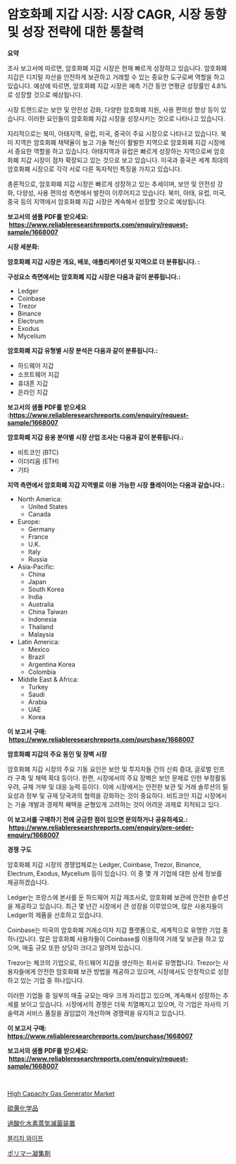 <p><h1>암호화폐 지갑 시장: 시장 CAGR, 시장 동향 및 성장 전략에 대한 통찰력</h1></p><p><strong>요약</strong></p>
<p><p>조사 보고서에 따르면, 암호화폐 지갑 시장은 현재 빠르게 성장하고 있습니다. 암호화폐 지갑은 디지털 자산을 안전하게 보관하고 거래할 수 있는 중요한 도구로써 역할을 하고 있습니다. 예상에 따르면, 암호화폐 지갑 시장은 예측 기간 동안 연평균 성장률인 4.8%로 성장할 것으로 예상됩니다. </p><p>시장 트렌드로는 보안 및 안전성 강화, 다양한 암호화폐 지원, 사용 편의성 향상 등이 있습니다. 이러한 요인들이 암호화폐 지갑 시장을 성장시키는 것으로 나타나고 있습니다.</p><p>지리적으로는 북미, 아태지역, 유럽, 미국, 중국이 주요 시장으로 나타나고 있습니다. 북미 지역은 암호화폐 채택율이 높고 기술 혁신이 활발한 지역으로 암호화폐 지갑 시장에서 중요한 역할을 하고 있습니다. 아태지역과 유럽은 빠르게 성장하는 지역으로써 암호화폐 지갑 시장이 점차 확장되고 있는 것으로 보고 있습니다. 미국과 중국은 세계 최대의 암호화폐 시장으로 각각 서로 다른 독자적인 특징을 가지고 있습니다.</p><p>총론적으로, 암호화폐 지갑 시장은 빠르게 성장하고 있는 추세이며, 보안 및 안전성 강화, 다양성, 사용 편의성 측면에서 발전이 이루어지고 있습니다. 북미, 아태, 유럽, 미국, 중국 등의 지역에서 암호화폐 지갑 시장은 계속해서 성장할 것으로 예상됩니다.</p></p>
<p><strong>보고서의 샘플 PDF를 받으세요: &nbsp;<a href="https://www.reliableresearchreports.com/enquiry/request-sample/1668007">https://www.reliableresearchreports.com/enquiry/request-sample/1668007</a></strong></p>
<p><strong>시장 세분화:</strong></p>
<p><strong> 암호화폐 지갑 시장은 개요, 배포, 애플리케이션 및 지역으로 더 분류됩니다. :</strong></p>
<p><strong>구성요소 측면에서는 암호화폐 지갑 시장은 다음과 같이 분류됩니다.:</strong></p>
<p><ul><li>Ledger</li><li>Coinbase</li><li>Trezor</li><li>Binance</li><li>Electrum</li><li>Exodus</li><li>Mycelium</li></ul></p>
<p><strong> 암호화폐 지갑 유형별 시장 분석은 다음과 같이 분류됩니다.:</strong></p>
<p><ul><li>하드웨어 지갑</li><li>소프트웨어 지갑</li><li>휴대폰 지갑</li><li>온라인 지갑</li></ul></p>
<p><strong>보고서의 샘플 PDF를 받으세요 :<a href="https://www.reliableresearchreports.com/enquiry/request-sample/1668007">https://www.reliableresearchreports.com/enquiry/request-sample/1668007</a></strong></p>
<p><strong> 암호화폐 지갑 응용 분야별 시장 산업 조사는 다음과 같이 분류됩니다.:</strong></p>
<p><ul><li>비트코인 (BTC)</li><li>이더리움 (ETH)</li><li>기타</li></ul></p>
<p><strong>지역 측면에서 암호화폐 지갑 지역별로 이용 가능한 시장 플레이어는 다음과 같습니다.:</strong></p>
<p><ul>
    <li>
        North America:
        <ul>
            <li>United States</li>
            <li>Canada</li>
        </ul>
    </li>
    <li>
        Europe:
        <ul>
            <li>Germany</li>
            <li>France</li>
            <li>U.K.</li>
            <li>Italy</li>
            <li>Russia</li>
        </ul>
    </li>
    <li>
        Asia-Pacific:
        <ul>
            <li>China</li>
            <li>Japan</li>
            <li>South Korea</li>
            <li>India</li>
            <li>Australia</li>
            <li>China Taiwan</li>
            <li>Indonesia</li>
            <li>Thailand</li>
            <li>Malaysia</li>
        </ul>
    </li>
    <li>
        Latin America:
        <ul>
            <li>Mexico</li>
            <li>Brazil</li>
            <li>Argentina Korea</li>
            <li>Colombia</li>
        </ul>
    </li>
    <li>
        Middle East & Africa:
        <ul>
            <li>Turkey</li>
            <li>Saudi</li>
            <li>Arabia</li>
            <li>UAE</li>
            <li>Korea</li>
        </ul>
    </li>
    </ul></p>
<p><strong>이 보고서 구매: &nbsp;<a href="https://www.reliableresearchreports.com/purchase/1668007">https://www.reliableresearchreports.com/purchase/1668007</a></strong></p>
<p><strong>암호화폐 지갑의 주요 동인 및 장벽 시장</strong></p>
<p><p>암호화폐 지갑 시장의 주요 기동 요인은 보안 및 투자자들 간의 신뢰 증대, 글로벌 인프라 구축 및 채택 확대 등이다. 한편, 시장에서의 주요 장벽은 보안 문제로 인한 부정활동 우려, 규제 거부 및 대응 능력 등이다. 이에 시장에서는 안전한 보관 및 거래 솔루션의 필요성과 정부 및 규제 당국과의 협력을 강화하는 것이 중요하다. 비트코인 지갑 시장에서는 기술 개발과 경제적 혜택을 균형있게 고려하는 것이 어려운 과제로 지적되고 있다.</p></p>
<p><strong>이 보고서를 구매하기 전에 궁금한 점이 있으면 문의하거나 공유하세요.: &nbsp;<a href="https://www.reliableresearchreports.com/enquiry/pre-order-enquiry/1668007">https://www.reliableresearchreports.com/enquiry/pre-order-enquiry/1668007</a></strong></p>
<p><strong>경쟁 구도</strong></p>
<p><p>암호화폐 지갑 시장의 경쟁업체로는 Ledger, Coinbase, Trezor, Binance, Electrum, Exodus, Mycelium 등이 있습니다. 이 중 몇 개 기업에 대한 상세 정보를 제공하겠습니다.</p><p>Ledger는 프랑스에 본사를 둔 하드웨어 지갑 제조사로, 암호화폐 보관에 안전한 솔루션을 제공하고 있습니다. 최근 몇 년간 시장에서 큰 성장을 이루었으며, 많은 사용자들이 Ledger의 제품을 선호하고 있습니다.</p><p>Coinbase는 미국의 암호화폐 거래소이자 지갑 플랫폼으로, 세계적으로 유명한 기업 중 하나입니다. 많은 암호화폐 사용자들이 Coinbase를 이용하여 거래 및 보관을 하고 있으며, 매출 규모 또한 상당히 크다고 알려져 있습니다.</p><p>Trezor는 체코의 기업으로, 하드웨어 지갑을 생산하는 회사로 유명합니다. Trezor는 사용자들에게 안전한 암호화폐 보관 방법을 제공하고 있으며, 시장에서도 안정적으로 성장하고 있는 기업 중 하나입니다.</p><p>이러한 기업들 중 일부의 매출 규모는 매우 크게 자리잡고 있으며, 계속해서 성장하는 추세를 보이고 있습니다. 시장에서의 경쟁은 더욱 치열해지고 있으며, 각 기업은 자사의 기술력과 서비스 품질을 끊임없이 개선하며 경쟁력을 유지하고 있습니다.</p></p>
<p><strong>이 보고서 구매: &nbsp; <a href="https://www.reliableresearchreports.com/purchase/1668007">https://www.reliableresearchreports.com/purchase/1668007</a></strong></p>
<p><strong>보고서의 샘플 PDF를 받으세요: &nbsp;<a href="https://www.reliableresearchreports.com/enquiry/request-sample/1668007">https://www.reliableresearchreports.com/enquiry/request-sample/1668007</a></strong><strong></strong></p>
<p>&nbsp;</p>
<p><p><a href="https://github.com/jj19131/Market-Research-Report-List-2/blob/main/high-capacity-gas-generator-market.md">High Capacity Gas Generator Market</a></p><p><a href="https://medium.com/@maudward1907/%E7%A1%AB%E9%BB%84%E5%8C%96%E5%AD%A6%E7%89%A9%E8%B3%AA%E5%B8%82%E5%A0%B4%E3%81%AF-2031%E5%B9%B4%E3%81%BE%E3%81%A7%E3%81%AE%E5%B8%82%E5%A0%B4%E3%82%B7%E3%82%A7%E3%82%A2-%E3%82%B5%E3%82%A4%E3%82%BA-%E3%81%8A%E3%82%88%E3%81%B3%E4%BA%88%E6%B8%AC%E3%81%95%E3%82%8C%E3%82%8B%E4%BA%88%E6%B8%AC%E3%81%AB%E7%84%A6%E7%82%B9%E3%82%92%E5%BD%93%E3%81%A6%E3%81%A6%E3%81%84%E3%81%BE%E3%81%99-99cb7845b8c7">硫黄化学品</a></p><p><a href="https://github.com/dzy793153605/Market-Research-Report-List-1/blob/main/280657716329.md">過酸化水素蒸気滅菌装置</a></p><p><a href="https://medium.com/@bereniceroberts1978/%E6%BC%82%E7%99%BD%E6%93%A6%E6%8B%AD%E5%B8%83%E5%B8%82%E5%9C%BA-%E5%B8%82%E5%9C%BA%E5%A4%8D%E5%90%88%E5%B9%B4%E5%A2%9E%E9%95%BF%E7%8E%87-%E5%B8%82%E5%9C%BA%E8%B6%8B%E5%8A%BF%E5%92%8C%E5%A2%9E%E9%95%BF%E7%AD%96%E7%95%A5%E7%9A%84%E6%B4%9E%E5%AF%9F-a7c4dae0e416">블리치 와이프</a></p><p><a href="https://medium.com/@colbu56546/%E3%83%9D%E3%83%AA%E3%83%9E%E3%83%BC%E3%83%95%E3%83%AD%E3%83%83%E3%82%AF%E5%89%A4%E5%B8%82%E5%A0%B4%E5%B1%95%E6%9C%9B-%E7%94%A3%E6%A5%AD%E6%A6%82%E8%A6%81%E3%81%A8%E4%BA%88%E6%B8%AC-2024%E5%B9%B4%E3%81%8B%E3%82%892031%E5%B9%B4-ee2682178dc0">ポリマー凝集剤</a></p></p>